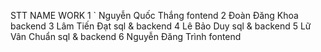 STT      NAME                WORK
1  `  Nguyễn Quốc Thắng     fontend 
2     Đoàn Đăng Khoa		backend
3     Lâm Tiến Đạt			sql & backend
4     Lê Bảo Duy			sql & backend
5     Lữ Vân Chuẩn			sql & backend
6     Nguyễn Đăng Trình		fontend
